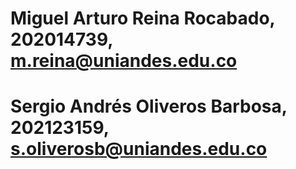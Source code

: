 # Miguel Arturo Reina Rocabado, 202014739, m.reina@uniandes.edu.co
# Sergio Andrés Oliveros Barbosa, 202123159, s.oliverosb@uniandes.edu.co
